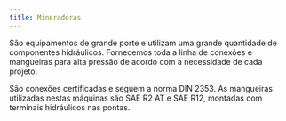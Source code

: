 ```yaml
---
title: Mineradoras
---
```


São equipamentos de grande porte e utilizam uma grande quantidade de componentes hidráulicos. Fornecemos toda a linha de conexões e mangueiras para alta pressão de acordo com a necessidade de cada projeto. 

São conexões certificadas e seguem a norma DIN 2353. As mangueiras utilizadas nestas máquinas são SAE R2 AT e SAE R12, montadas com terminais hidráulicos nas pontas.

